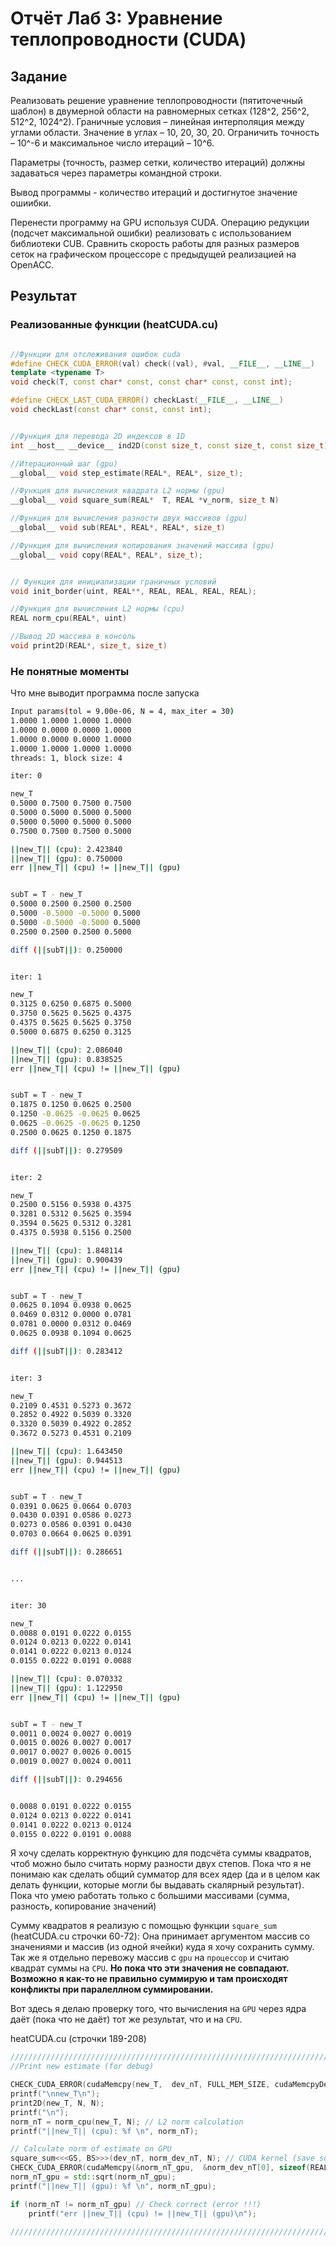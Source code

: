 # Отчёт Лаб 3: Уравнение теплопроводности (CUDA)

## Задание

Реализовать решение уравнение теплопроводности (пятиточечный шаблон) в двумерной области на  равномерных сетках (128^2, 256^2, 512^2, 1024^2). Граничные условия – линейная интерполяция между углами области. Значение в углах – 10, 20, 30, 20. Ограничить точность – 10^-6 и максимальное число итераций – 10^6.

Параметры (точность, размер сетки, количество итераций) должны задаваться через параметры командной строки.

Вывод программы - количество итераций и достигнутое значение ошиибки.

Перенести программу на GPU используя CUDA. Операцию редукции (подсчет максимальной ошибки) реализовать с использованием библиотеки CUB.
Сравнить скорость работы для разных размеров сеток на графическом процессоре с  предыдущей реализацией на OpenACC.

## Результат

### Реализованные функции (heatCUDA.cu)

```C++

//Функции для отслеживания ошибок cuda
#define CHECK_CUDA_ERROR(val) check((val), #val, __FILE__, __LINE__)
template <typename T>
void check(T, const char* const, const char* const, const int);

#define CHECK_LAST_CUDA_ERROR() checkLast(__FILE__, __LINE__)
void checkLast(const char* const, const int);


//Функция для перевода 2D индексов в 1D
int __host__ __device__ ind2D(const size_t, const size_t, const size_t);

//Итерационный шаг (gpu)
__global__ void step_estimate(REAL*, REAL*, size_t);

//Функция для вычисления квадрата L2 нормы (gpu)
__global__ void square_sum(REAL*  T, REAL *v_norm, size_t N)

//Функция для вычисления разности двух массивов (gpu)
__global__ void sub(REAL*, REAL*, REAL*, size_t)

//Функция для вычисления копирования значений массива (gpu)
__global__ void copy(REAL*, REAL*, size_t);


// Функция для инициализации граничных условий
void init_border(uint, REAL**, REAL, REAL, REAL, REAL);

//Функция для вычисления L2 нормы (cpu)
REAL norm_cpu(REAL*, uint)

//Вывод 2D массива в консоль
void print2D(REAL*, size_t, size_t)

```

### Не понятные моменты

Что мне выводит программа после запуска

```bash
Input params(tol = 9.00e-06, N = 4, max_iter = 30)
1.0000 1.0000 1.0000 1.0000 
1.0000 0.0000 0.0000 1.0000 
1.0000 0.0000 0.0000 1.0000 
1.0000 1.0000 1.0000 1.0000 
threads: 1, block size: 4

iter: 0

new_T
0.5000 0.7500 0.7500 0.7500 
0.5000 0.5000 0.5000 0.5000 
0.5000 0.5000 0.5000 0.5000 
0.7500 0.7500 0.7500 0.5000 

||new_T|| (cpu): 2.423840 
||new_T|| (gpu): 0.750000 
err ||new_T|| (cpu) != ||new_T|| (gpu)


subT = T - new_T
0.5000 0.2500 0.2500 0.2500 
0.5000 -0.5000 -0.5000 0.5000 
0.5000 -0.5000 -0.5000 0.5000 
0.2500 0.2500 0.2500 0.5000 

diff (||subT||): 0.250000 


iter: 1

new_T
0.3125 0.6250 0.6875 0.5000 
0.3750 0.5625 0.5625 0.4375 
0.4375 0.5625 0.5625 0.3750 
0.5000 0.6875 0.6250 0.3125 

||new_T|| (cpu): 2.086040 
||new_T|| (gpu): 0.838525 
err ||new_T|| (cpu) != ||new_T|| (gpu)


subT = T - new_T
0.1875 0.1250 0.0625 0.2500 
0.1250 -0.0625 -0.0625 0.0625 
0.0625 -0.0625 -0.0625 0.1250 
0.2500 0.0625 0.1250 0.1875 

diff (||subT||): 0.279509 


iter: 2

new_T
0.2500 0.5156 0.5938 0.4375 
0.3281 0.5312 0.5625 0.3594 
0.3594 0.5625 0.5312 0.3281 
0.4375 0.5938 0.5156 0.2500 

||new_T|| (cpu): 1.848114 
||new_T|| (gpu): 0.900439 
err ||new_T|| (cpu) != ||new_T|| (gpu)


subT = T - new_T
0.0625 0.1094 0.0938 0.0625 
0.0469 0.0312 0.0000 0.0781 
0.0781 0.0000 0.0312 0.0469 
0.0625 0.0938 0.1094 0.0625 

diff (||subT||): 0.283412 


iter: 3

new_T
0.2109 0.4531 0.5273 0.3672 
0.2852 0.4922 0.5039 0.3320 
0.3320 0.5039 0.4922 0.2852 
0.3672 0.5273 0.4531 0.2109 

||new_T|| (cpu): 1.643450 
||new_T|| (gpu): 0.944513 
err ||new_T|| (cpu) != ||new_T|| (gpu)


subT = T - new_T
0.0391 0.0625 0.0664 0.0703 
0.0430 0.0391 0.0586 0.0273 
0.0273 0.0586 0.0391 0.0430 
0.0703 0.0664 0.0625 0.0391 

diff (||subT||): 0.286651 


...


iter: 30

new_T
0.0088 0.0191 0.0222 0.0155 
0.0124 0.0213 0.0222 0.0141 
0.0141 0.0222 0.0213 0.0124 
0.0155 0.0222 0.0191 0.0088 

||new_T|| (cpu): 0.070332 
||new_T|| (gpu): 1.122950 
err ||new_T|| (cpu) != ||new_T|| (gpu)


subT = T - new_T
0.0011 0.0024 0.0027 0.0019 
0.0015 0.0026 0.0027 0.0017 
0.0017 0.0027 0.0026 0.0015 
0.0019 0.0027 0.0024 0.0011 

diff (||subT||): 0.294656 


0.0088 0.0191 0.0222 0.0155 
0.0124 0.0213 0.0222 0.0141 
0.0141 0.0222 0.0213 0.0124 
0.0155 0.0222 0.0191 0.0088 
```

Я хочу сделать корректную функцию для подсчёта суммы квадратов, чтоб можно было считать норму разности двух степов. Пока что я не понимаю как сделать общий сумматор для всех ядер (да и в целом как делать функции, которые могли бы выдавать скалярный результат).
Пока что умею работать только с большими массивами (сумма, разность, копирование значений)

Сумму квадратов я реализую с помощью функции `square_sum` (heatCUDA.cu строчки 60-72): Она принимает аргументом массив со значениями и массив (из одной ячейки) куда я хочу сохранить сумму. Так же я отдельно перевожу массив с `gpu` на `процессор` и считаю квадрат суммы на `CPU`.
**Но пока что эти значения не совпадают. Возможно я как-то не правильно суммирую и там происходят конфликты при паралеллном суммировании.**

Вот здесь я делаю проверку того, что вычисления на `GPU` через ядра даёт (пока что не даёт) тот же результат, что и на `CPU`.

heatCUDA.cu (строчки 189-208)
```C++
///////////////////////////////////////////////////////////////////////
//Print new estimate (for debug)

CHECK_CUDA_ERROR(cudaMemcpy(new_T,  dev_nT, FULL_MEM_SIZE, cudaMemcpyDeviceToHost)); //DeviceToHost
printf("\nnew_T\n");
print2D(new_T, N, N);
printf("\n");
norm_nT = norm_cpu(new_T, N); // L2 norm calculation
printf("||new_T|| (cpu): %f \n", norm_nT);

// Calculate norm of estimate on GPU
square_sum<<<GS, BS>>>(dev_nT, norm_dev_nT, N); // CUDA kernel (save sum result fron Device (norm_dev_nT) to Host (norm_nT_gpu) )
CHECK_CUDA_ERROR(cudaMemcpy(&norm_nT_gpu,  &norm_dev_nT[0], sizeof(REAL), cudaMemcpyDeviceToHost));
norm_nT_gpu = std::sqrt(norm_nT_gpu);
printf("||new_T|| (gpu): %f \n", norm_nT_gpu);

if (norm_nT != norm_nT_gpu) // Check correct (error !!!)
    printf("err ||new_T|| (cpu) != ||new_T|| (gpu)\n");

/////////////////////////////////////////////////////////////////////// 
```
